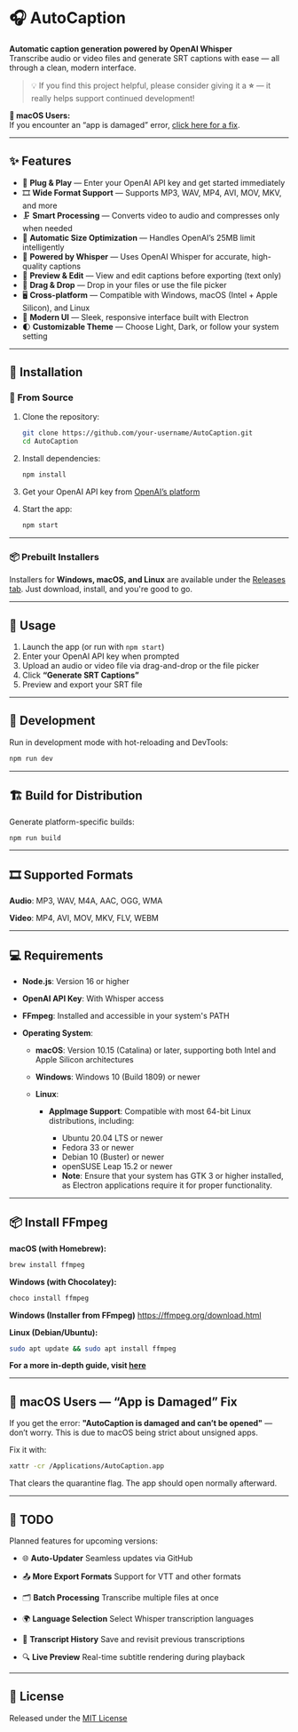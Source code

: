 # 🎧 AutoCaption

**Automatic caption generation powered by OpenAI Whisper**  
Transcribe audio or video files and generate SRT captions with ease — all through a clean, modern interface.

> 💡 If you find this project helpful, please consider giving it a **⭐️** — it really helps support continued development!

**📌 macOS Users:**  
If you encounter an “app is damaged” error, [click here for a fix](https://github.com/jay-bman725/AutoCaption/tree/main?tab=readme-ov-file#-macos-users--app-is-damaged-fix).

---

## ✨ Features

- 🔑 **Plug & Play** — Enter your OpenAI API key and get started immediately  
- 🎞 **Wide Format Support** — Supports MP3, WAV, MP4, AVI, MOV, MKV, and more  
- 🗜️ **Smart Processing** — Converts video to audio and compresses only when needed  
- 📏 **Automatic Size Optimization** — Handles OpenAI’s 25MB limit intelligently  
- 🧠 **Powered by Whisper** — Uses OpenAI Whisper for accurate, high-quality captions  
- 📝 **Preview & Edit** — View and edit captions before exporting (text only)
- 📁 **Drag & Drop** — Drop in your files or use the file picker  
- 🖥 **Cross-platform** — Compatible with Windows, macOS (Intel + Apple Silicon), and Linux  
- 🎨 **Modern UI** — Sleek, responsive interface built with Electron  
- 🌓 **Customizable Theme** — Choose Light, Dark, or follow your system setting

---

## 🚀 Installation

### 🔧 From Source

1. Clone the repository:
   ```bash
   git clone https://github.com/your-username/AutoCaption.git
   cd AutoCaption
   ```

2. Install dependencies:

   ```bash
   npm install
   ```

3. Get your OpenAI API key from [OpenAI’s platform](https://platform.openai.com/api-keys)

4. Start the app:

   ```bash
   npm start
   ```

---

### 📦 Prebuilt Installers

Installers for **Windows, macOS, and Linux** are available under the [Releases tab](https://github.com/jay-bman725/AutoCaption/releases).
Just download, install, and you're good to go.

---

## 🧪 Usage

1. Launch the app (or run with `npm start`)
2. Enter your OpenAI API key when prompted
3. Upload an audio or video file via drag-and-drop or the file picker
4. Click **“Generate SRT Captions”**
5. Preview and export your SRT file

---

## 🧰 Development

Run in development mode with hot-reloading and DevTools:

```bash
npm run dev
```

---

## 🏗 Build for Distribution

Generate platform-specific builds:

```bash
npm run build
```

---

## 🎞 Supported Formats

**Audio**: MP3, WAV, M4A, AAC, OGG, WMA

**Video**: MP4, AVI, MOV, MKV, FLV, WEBM

---

## 💻 Requirements

* **Node.js**: Version 16 or higher
* **OpenAI API Key**: With Whisper access
* **FFmpeg**: Installed and accessible in your system's PATH
* **Operating System**:

  * **macOS**: Version 10.15 (Catalina) or later, supporting both Intel and Apple Silicon architectures
  * **Windows**: Windows 10 (Build 1809) or newer
  * **Linux**:

    * **AppImage Support**: Compatible with most 64-bit Linux distributions, including:

      * Ubuntu 20.04 LTS or newer
      * Fedora 33 or newer
      * Debian 10 (Buster) or newer
      * openSUSE Leap 15.2 or newer
      * **Note**: Ensure that your system has GTK 3 or higher installed, as Electron applications require it for proper functionality.
   
---

## 📦 Install FFmpeg

**macOS (with Homebrew):**

```bash
brew install ffmpeg
```

**Windows (with Chocolatey):**

```bash
choco install ffmpeg
```

**Windows (Installer from FFmpeg)**
https://ffmpeg.org/download.html

**Linux (Debian/Ubuntu):**

```bash
sudo apt update && sudo apt install ffmpeg
```

**For a more in-depth guide, visit [here](https://www.hostinger.com/tutorials/how-to-install-ffmpeg)**

---

## 🍏 macOS Users — “App is Damaged” Fix

If you get the error:
**"AutoCaption is damaged and can’t be opened"** — don’t worry. This is due to macOS being strict about unsigned apps.

Fix it with:

```bash
xattr -cr /Applications/AutoCaption.app
```

That clears the quarantine flag. The app should open normally afterward.

---

## 📝 TODO

Planned features for upcoming versions:

* 🌐 **Auto-Updater**
  Seamless updates via GitHub

* 📤 **More Export Formats**
  Support for VTT and other formats

* 🗂 **Batch Processing**
  Transcribe multiple files at once

* 🌍 **Language Selection**
  Select Whisper transcription languages

* 💾 **Transcript History**
  Save and revisit previous transcriptions

* 🔍 **Live Preview**
  Real-time subtitle rendering during playback

---

## 📄 License

Released under the [MIT License](./LICENSE)
